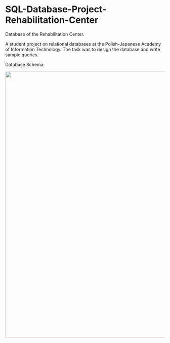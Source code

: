 # SQL-Database-Project-Rehabilitation-Center

Database of the Rehabilitation Center.

A student project on relational databases at the Polish-Japanese Academy of Information Technology. The task was to design the database and write sample queries.

Database Schema:

<img src="https://whitelistnews.com/wp-content/uploads/2018/08/DatabaseModel.png" width="840">
